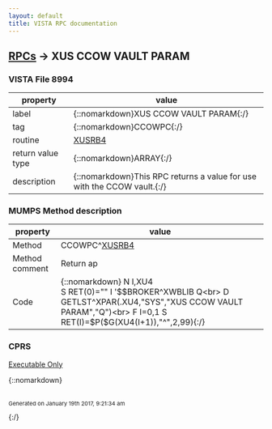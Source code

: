 ```yaml
---
layout: default
title: VISTA RPC documentation
---
```




## [RPCs](TableOfContent.md) &#8594; XUS CCOW VAULT PARAM 



### VISTA File 8994 


 property | value 
--- | --- 
 label | {::nomarkdown}XUS CCOW VAULT PARAM{:/}
 tag | {::nomarkdown}CCOWPC{:/}
 routine | [XUSRB4](http://code.osehra.org/dox/Routine_XUSRB4_source.html)
 return value type | {::nomarkdown}ARRAY{:/}
 description | {::nomarkdown}This RPC returns a value for use with the CCOW vault.{:/}


### MUMPS Method description

 property | value 
 --- | --- 
 Method | CCOWPC^[XUSRB4](http://code.osehra.org/dox/Routine_XUSRB4_source.html)
 Method comment | Return ap
 Code | {::nomarkdown}  N I,XU4<br> S RET(0)="" I '$$BROKER^XWBLIB Q<br> D GETLST^XPAR(.XU4,"SYS","XUS CCOW VAULT PARAM","Q")<br> F I=0,1 S RET(I)=$P($G(XU4(I+1)),"^",2,99){:/}


### CPRS

[Executable Only]()

{::nomarkdown} <br/><br/><p style="font-size: 11px">Generated on January 19th 2017, 9:21:34 am</p>{:/}
